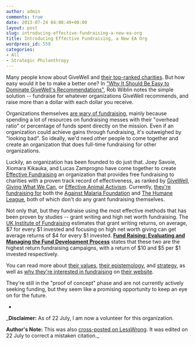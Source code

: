 ```yaml
---
author: admin
comments: true
date: 2013-07-24 04:00:49+00:00
layout: post
slug: introducing-effective-fundraising-a-new-ea-org
title: Introducing Effective Fundraising, a New EA Org
wordpress_id: 559
categories:
- All
- Strategic Philanthropy
---
```


Many people know about GiveWell and [their top-ranked charities](http://www.givewell.org/charities/top-charities).  But how easy would it be to make a better one?  In ["Why It Should Be Easy to Dominate GiveWell's Recommendations"](http://www.overcomingbias.com/2013/03/why-it-should-be-easy-to-dominate-givewells-recommendations.html), Rob Wiblin notes the simple solution -- fundraise for whatever organizations GiveWell recommends, and raise more than a dollar with each dollar you receive.

Organizations themselves [are wary of fundraising](http://80000hours.org/blog/92-why-don-t-charities-spend-more-on-fundraising), mainly because spending a lot of resources on fundraising messes with their "overhead ratio" or percentage of funds spent directly on the mission.  Even if an organization could achieve gains through fundraising, it's outweighed by "looking bad".  So ideally, we'd need other people to come together and create an organization that does full-time fundraising for other organizations.



Luckily, an organization has been founded to do just that.  Joey Savoie, Xiomara Kikauka, and Lucas Zamprogno have come together to create [Effective Fundraising](http://www.effectivefundraising.net/) an organization that provides free fundraising to charities with a proven track record of effectiveness, as ranked by [GiveWell](http://www.givewell.org), [Giving What We Can](http://www.givingwhatwecan.org), or [Effective Animal Activism](http://www.effectiveanimalactivism.org).  Currently, [they're fundraising for](http://www.effectivefundraising.net/our-charity-choice.html) both the [Against Malaria Foundation](http://www.againstmalaria.com/) and [The Humane League](http://www.thehumaneleague.com/), both of which don't do any grant fundraising themselves.

Not only that, but they fundraise using the most effective methods that has been proven by studies -- grant writing and high net worth fundraising.  The [UK Institute of Fundraising](http://www.institute-of-fundraising.org.uk/research/fundratios/) estimates that grant writing returns, on average, $7 for every $1 invested and focusing on high net worth giving can get average returns of $4 for every $1 invested.  **[Fund Raising: Evaluating and Managing the Fund Development Process](http://www.amazon.com/dp/0471320145)** states that these two are the highest return fundraising campaigns, with a return of $10 and $5 per $1 invested respectively.

You can read more about [their values](http://www.effectivefundraising.net/1/post/2013/07/our-values.html), [their epistemology](http://www.effectivefundraising.net/1/post/2013/07/our-epistemology.html), and [strategy](http://www.effectivefundraising.net/1/post/2013/07/our-strategy.html), as well as [why they're interested in fundraising](http://www.effectivefundraising.net/1/post/2013/05/why-fundraising.html) on [their website](http://www.effectivefundraising.net/).

They're still in the "proof of concept" phase and are not currently actively seeking funding, but they seem like a promising opportunity to keep an eye on for the future.

-

_**Disclaimer:** As of 22 July, I am now a volunteer for this organization.

**Author's Note:** This was also [cross-posted on LessWrong](http://lesswrong.com/r/discussion/lw/i2s/introducing_effective_fundraising_a_new_ea_org/).  It was edited on 22 July to correct a mistaken citation._

